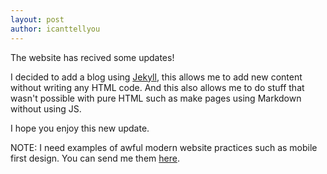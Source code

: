 ```yaml
---
layout: post
author: icanttellyou
---
```

The website has recived some updates!

<!--more-->

I decided to add a blog using [Jekyll](https://jekyllrb.com/), this allows me to add new content without writing any HTML code. 
And this also allows me to do stuff that wasn't possible with pure HTML such as make pages using Markdown without using JS.

I hope you enjoy this new update.

NOTE: I need examples of awful modern website practices such as mobile first design. You can send me them [here](https://github.com/forkiesassds/forkiesassds.github.io/issues).